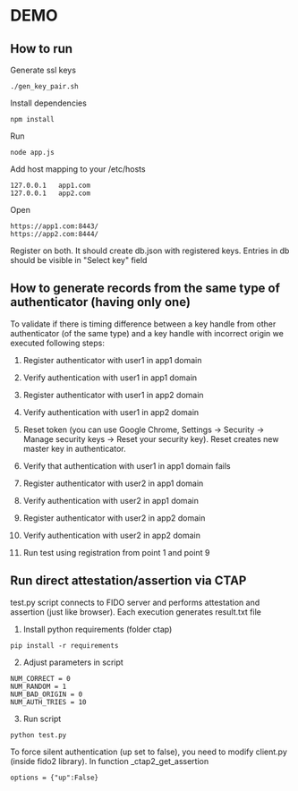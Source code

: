 # DEMO

## How to run

Generate ssl keys
```aidl
./gen_key_pair.sh
```

Install dependencies
```aidl
npm install
```

Run
```aidl
node app.js
```

Add host mapping to your /etc/hosts
```
127.0.0.1   app1.com
127.0.0.1   app2.com
```

Open
```aidl
https://app1.com:8443/
https://app2.com:8444/
```
Register on both. It should create db.json with registered keys.
Entries in db should be visible in "Select key" field

## How to generate records from the same type of authenticator (having only one)
To validate if there is timing difference between a key handle from other authenticator (of the same type) and a key handle with incorrect origin we executed following steps:

1. Register authenticator with user1 in app1 domain

2. Verify authentication with user1 in app1 domain

3. Register authenticator with user1 in app2 domain

4. Verify authentication with user1 in app2 domain

5. Reset token (you can use Google Chrome, Settings -> Security -> Manage security keys -> Reset your security key). Reset creates new master key in authenticator.

6. Verify that authentication with user1 in app1 domain fails

7. Register authenticator with user2 in app1 domain

8. Verify authentication with user2 in app1 domain

9. Register authenticator with user2 in app2 domain

10. Verify authentication with user2 in app2 domain

10. Run test using registration from point 1 and point 9

## Run direct attestation/assertion via CTAP

test.py script connects to FIDO server and performs attestation and assertion (just like browser).
Each execution generates result.txt file

1. Install python requirements (folder ctap)
```
pip install -r requirements
```

2. Adjust parameters in script
```
NUM_CORRECT = 0
NUM_RANDOM = 1
NUM_BAD_ORIGIN = 0
NUM_AUTH_TRIES = 10
```

3. Run script
```
python test.py
```

To force silent authentication (up set to false), you need to modify client.py (inside fido2 library). In function _ctap2_get_assertion 
```
options = {"up":False}
```

